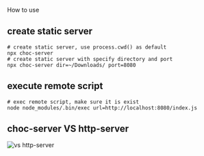 How to use

## create static server
```
# create static server, use process.cwd() as default
npx choc-server
# create static server with specify directory and port
npx choc-server dir=~/Downloads/ port=8080
```

## execute remote script
```
# exec remote script, make sure it is exist
node node_modules/.bin/exec url=http://localhost:8080/index.js
```

## choc-server VS http-server
<img alt="vs http-server" src="https://qiyukf.nosdn.127.net/urchin/screen.jpg" />
